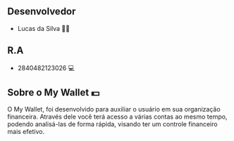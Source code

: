 ## Desenvolvedor

- Lucas da Silva 👨‍💻

## R.A

- 2840482123026 💻

## Sobre o  My Wallet 💵

O My Wallet, foi desenvolvido para auxiliar o usuário em sua organização financeira. 
Através dele você terá acesso a várias contas ao mesmo tempo, podendo analisá-las de forma rápida, visando ter um controle financeiro mais efetivo.
